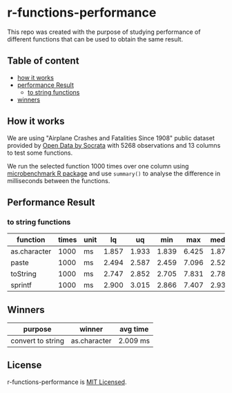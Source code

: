 # r-functions-performance

This repo was created with the purpose of studying performance of different functions that can be used to obtain the same result.

## Table of content
* [how it works](#how-it-works)
* [performance Result](#performance-result)
  * [to string functions](#to-string-functions)
* [winners](#winners)

## How it works

We are using "Airplane Crashes and Fatalities Since 1908" public dataset provided by [Open Data by Socrata](https://opendata.socrata.com/Government/Airplane-Crashes-and-Fatalities-Since-1908/q2te-8cvq) with 5268 observations and 13 columns to test some functions.

We run the selected function 1000 times over one column using [microbenchmark R package](https://github.com/joshuaulrich/microbenchmark/) and use `summary()` to analyse the difference in milliseconds between the functions.

## Performance Result

### to string functions

function | times | unit | lq | uq | min | max | median | avg
--- | --- | --- | --- | --- | --- | --- | --- | ---
as.character | 1000 | ms | 1.857 | 1.933 | 1.839 | 6.425 | 1.878 | 2.009
paste | 1000 | ms | 2.494 | 2.587 | 2.459 |  7.096 | 2.524 | 2.652
toString | 1000 | ms | 2.747 | 2.852 | 2.705 |  7.831 | 2.782 | 2.896
sprintf | 1000 | ms | 2.900 | 3.015 | 2.866 |  7.407 | 2.936 | 3.045

## Winners

purpose | winner | avg time
--- | --- | ---
convert to string | as.character | 2.009 ms

## License

r-functions-performance is [MIT Licensed](LICENSE).

